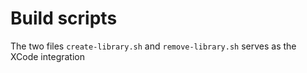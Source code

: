 # Build scripts

The two files `create-library.sh` and `remove-library.sh` serves as the XCode integration